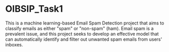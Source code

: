 # OIBSIP_Task1
This is a machine learning-based Email Spam Detection project that aims to classify emails as either "spam" or "non-spam" (ham). Email spam is a prevalent issue, and this project seeks to develop an effective model that can automatically identify and filter out unwanted spam emails from users' inboxes.

